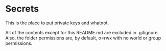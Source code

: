 # Secrets

This is the place to put private keys and whatnot.

All of the contents except for this README.md are excluded in .gitignore.
Also, the folder permissions are, by default, o=rwx with no world or group permissions.

